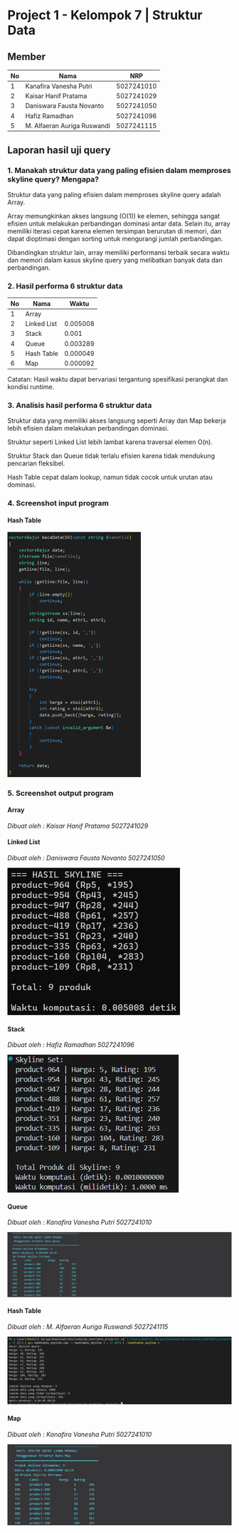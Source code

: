 # Project 1 - Kelompok 7 | Struktur Data

## Member

| No  | Nama                        | NRP        |
| --- | --------------------------- | ---------- |
| 1   | Kanafira Vanesha Putri      | 5027241010 |
| 2   | Kaisar Hanif Pratama        | 5027241029 |
| 3   | Daniswara Fausta Novanto    | 5027241050 |
| 4   | Hafiz Ramadhan              | 5027241096 |
| 5   | M. Alfaeran Auriga Ruswandi | 5027241115 |


## Laporan hasil uji query

### 1. Manakah struktur data yang paling efisien dalam memproses skyline query? Mengapa?
Struktur data yang paling efisien dalam memproses skyline query adalah Array.

Array memungkinkan akses langsung (O(1)) ke elemen, sehingga sangat efisien untuk melakukan perbandingan dominasi antar data. Selain itu, array memiliki iterasi cepat karena elemen tersimpan berurutan di memori, dan dapat dioptimasi dengan sorting untuk mengurangi jumlah perbandingan.

Dibandingkan struktur lain, array memiliki performansi terbaik secara waktu dan memori dalam kasus skyline query yang melibatkan banyak data dan perbandingan.


### 2. Hasil performa 6 struktur data

| No  | Nama                        |    Waktu    |
| --- | --------------------------- | ----------- |
| 1   | Array                       |             |
| 2   | Linked List                 |   0.005008  |
| 3   | Stack                       |   0.001     |
| 4   | Queue                       |   0.003289  |
| 5   | Hash Table                  |   0.000049  |
| 6   | Map                         |   0.000092  |

Catatan: Hasil waktu dapat bervariasi tergantung spesifikasi perangkat dan kondisi runtime.


### 3. Analisis hasil performa 6 struktur data
Struktur data yang memiliki akses langsung seperti Array dan Map bekerja lebih efisien dalam melakukan perbandingan dominasi.

Struktur seperti Linked List lebih lambat karena traversal elemen O(n).

Struktur Stack dan Queue tidak terlalu efisien karena tidak mendukung pencarian fleksibel.

Hash Table cepat dalam lookup, namun tidak cocok untuk urutan atau dominasi.


### 4. Screenshot input program

#### Hash Table

   <img src="assets/hashtable/ss_input_hashtable.png" width="300"/>


### 5. Screenshot output program

#### Array
*Dibuat oleh : Kaisar Hanif Pratama 5027241029*

#### Linked List
*Dibuat oleh : Daniswara Fausta Novanto 5027241050*

   ![](assets/linkedlist/linkedlist_skyline_output.png)

#### Stack
*Dibuat oleh : Hafiz Ramadhan 5027241096*

   ![](assets/stack/output_Skyline_Stack_.png)

#### Queue
*Dibuat oleh : Kanafira Vanesha Putri 5027241010*

   ![](assets/queue/output_skyline_queue.png)

#### Hash Table
*Dibuat oleh : M. Alfaeran Auriga Ruswandi 5027241115*

   ![](assets/hashtable/output_hashtable.png)

#### Map
*Dibuat oleh : Kanafira Vanesha Putri 5027241010*

   ![](assets/map/output_skyline_map.png)
   
